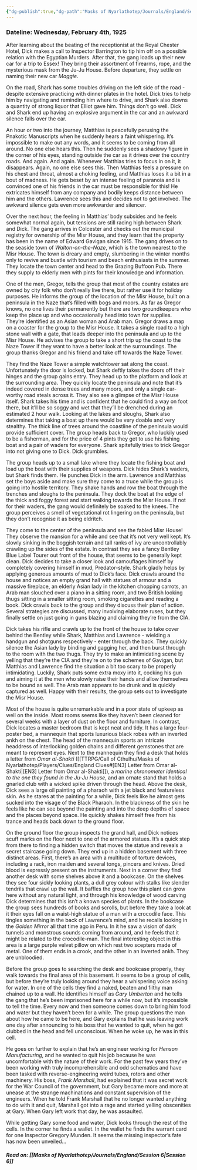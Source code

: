 ```yaml
---
{"dg-publish":true,"dg-path":"Masks of Nyarlathotep/Journals/England/Session 5.md","permalink":"/masks-of-nyarlathotep/journals/england/session-5/","tags":["TTRPG/Games/MoN"]}
---
```


### Dateline: Wednesday, February 4th, 1925

After learning about the beating of the receptionist at the Royal Chester Hotel, Dick makes a call to Inspector Barrington to tip him off on a possible relation with the Egyptian Murders. After that, the gang loads up their new car for a trip to Essex! They bring their assortment of firearms, rope, and the mysterious mask from the Ju-Ju House. Before departure, they settle on naming their new car *Maggie*.

On the road, Shark has some troubles driving on the left side of the road - despite extensive practicing with dinner plates in the hotel. Dick tries to help him by navigating and reminding him where to drive, and Shark also downs a quantity of strong liquor that Elliot gave him. Things don’t go well. Dick and Shark end up having an explosive argument in the car and an awkward silence falls over the car.

An hour or two into the journey, Matthias is peacefully perusing the Pnakotic Manuscripts when he suddenly hears a faint whispering. It’s impossible to make out any words, and it seems to be coming from all around. No one else hears this. Then he suddenly sees a shadowy figure in the corner of his eyes, standing outside the car as it drives over the country roads. And again. And again. Whenever Matthias tries to focus in on it, it disappears. Again, no one else sees this. Then Matthias feels a pressure on his chest and throat, almost a choking feeling, and Matthias loses it a bit in a bout of madness. He gets beset by an intense feeling of paranoia and is convinced one of his friends in the car must be responsible for this! He extricates himself from any company and bodily keeps distance between him and the others. Lawrence sees this and decides not to get involved. The awkward silence gets even more awkwarder and silencer.

Over the next hour, the feeling in Matthias’ body subsides and he feels somewhat normal again, but tensions are still racing high between Shark and Dick. The gang arrives in Colcester and checks out the municipal registry for ownership of the Misr House, and they learn that the property has been in the name of Edward Gavigan since 1915. The gang drives on to the seaside town of *Walton-on-the-Naze*, which is the town nearest to the Misr House. The town is dreary and empty, slumbering in the winter months only to revive and bustle with tourism and beach enthusiasts in the summer. They locate the town center and head to the Grazing Buffoon Pub. There they supply to elderly men with pints for their knowledge and information.

One of the men, Gregor, tells the group that most of the country estates are owned by city folk who don’t really live there, but rather use it for holiday purposes. He informs the group of the location of the Misr House, built on a peninsula in the Naze that’s filled with bogs and moors. As far as Gregor knows, no one lives their permanently but there are two groundkeepers who keep the place up and who occasionally head into town for supplies. They’re identified as an Asian woman and Arab man. Gregor draws a map on a coaster for the group to the Misr House. It takes a single road to a high stone wall with a gate, that leads deeper into the peninsula and up to the Misr House. He advises the group to take a short trip up the coast to the Naze Tower if they want to have a better look at the surroundings. The group thanks Gregor and his friend and take off towards the Naze Tower.

They find the Naze Tower a simple watchtower sat along the coast. Unfortunately the door is locked, but Shark deftly takes the doors off their hinges and the group gains entry. They head up to the platform and look at the surrounding area. They quickly locate the peninsula and note that it’s indeed covered in dense trees and many moors, and only a single car-worthy road steals across it. They also see a glimpse of the Misr House itself. Shark takes his time and is confident that he could find a way on foot there, but it’ll be so soggy and wet that they’ll be drenched during an estimated 2 hour walk. Looking at the lakes and sloughs, Shark also determines that taking a boat up there would be very doable and very stealthy. The thick line of trees around the coastline of the peninsula would provide sufficient cover. The group heads back to Gregor, who luckily used to be a fisherman, and for the price of 4 pints they get to use his fishing boat and a pair of waders for everyone. Shark spitefully tries to trick Gregor into not giving one to Dick. Dick grumbles.

The group heads up to a small lake where they locate the fishing boat and load up the boat with their supplies of weapons. Dick hides Shark’s waders, but Shark finds them. He punches Dick in the arm. Lawrence and Matthias set the boys aside and make sure they come to a truce while the group is going into hostile territory. They shake hands and row the boat through the trenches and sloughs to the peninsula. They dock the boat at the edge of the thick and foggy forest and start walking towards the Misr House. If not for their waders, the gang would definitely be soaked to the knees. The group perceives a smell of vegetational rot lingering on the peninsula, but they don’t recognise it as being eldritch.

They come to the center of the peninsula and see the fabled Misr House! They observe the mansion for a while and see that it’s not very well kept. It’s slowly sinking in the boggish terrain and tall ranks of ivy are uncontrollably crawling up the sides of the estate. In contrast they see a fancy Bentley Blue Label Tourer out front of the house, that seems to be generally kept clean. Dick decides to take a closer look and camouflages himself by completely covering himself in mud, Predator-style. Shark gladly helps by applying generous amounts of mud to Dick’s face. Dick crawls around the house and notices an empty grand hall with statues of armour and a massive fireplace, an elderly Asian lady in the kitchen chopping carrots, an Arab man slouched over a piano in a sitting room, and two British looking thugs sitting in a smaller sitting room, smoking cigarettes and reading a book. Dick crawls back to the group and they discuss their plan of action. Several strategies are discussed, many involving elaborate ruses, but they finally settle on just going in guns blazing and claiming they’re from the CIA.

Dick takes his rifle and crawls up to the front of the house to take cover behind the Bentley while Shark, Matthias and Lawrence - wielding a handgun and shotguns respectively - enter through the back. They quickly silence the Asian lady by binding and gagging her, and then burst through to the room with the two thugs. They try to make an intimidating scene by yelling that they’re the CIA and they’re on to the schemes of Gavigan, but Matthias and Lawrence find the situation a bit too scary to be properly intimidating. Luckily, Shark puts some extra moxy into it, cocking his gun and aiming it at the men who slowly raise their hands and allow themselves to be bound as well. The Arab man appears to be drunk and is quickly captured as well. Happy with their results, the group sets out to investigate the Misr House.

Most of the house is quite unremarkable and in a poor state of upkeep as well on the inside. Most rooms seems like they haven’t been cleaned for several weeks with a layer of dust on the floor and furniture. In contrast, Dick locates a master bedroom that is kept neat and tidy. It has a large four-poster bed, a mannequin that sports luxurious black robes with an inverted ankh on the chest. The head of the mannequin sports an intricate headdress of interlocking golden chains and different gemstones that are meant to represent eyes. Next to the mannequin they find a desk that holds a letter from *Omar al-Shakti* ([[TTRPG/Call of Cthulhu/Masks of Nyarlathotep/Players/Clues/England Clues#[EN3] Letter from Omar al-Shakti\|[EN3] Letter from Omar al-Shakti]]), a *marine chronometer identical to the one they found in the Ju-Ju House*, and an ornate stand that holds a gnarled club with a wicked spike driven through the head. Above the desk, Dick sees a large oil painting of a pharaoh with a jet black and featureless skin. As he stares at the painting for a while, Dick feels like he almost gets sucked into the visage of the Black Pharaoh. In the blackness of the skin he feels like he can see beyond the painting and into the deep depths of space and the places beyond space. He quickly shakes himself free from his trance and heads back down to the ground floor.

On the ground floor the group inspects the grand hall, and Dick notices scuff marks on the floor next to one of the armored statues. It’s a quick step from there to finding a hidden switch that moves the statue and reveals a secret staircase going down. They end up in a hidden basement with three distinct areas. First, there’s an area with a multitude of torture devices, including a rack, iron maiden and several tongs, pincers and knives. Dried blood is expressly present on the instruments. Next in a corner they find another desk with some shelves above it and a bookcase. On the shelves they see four sickly looking plants, a dull grey colour with stalks like slender tendrils that crawl up the wall. It baffles the group how this plant can grow here without any natural light, and through his knowledge of wood carving Dick determines that this isn’t a known species of plants. In the bookcase the group sees hundreds of books and scrolls, but before they take a look at it their eyes fall on a waist-high statue of a man with a crocodile face. This tingles something in the back of Lawrence’s mind, and he recalls looking in the *Golden Mirror* all that time ago in Peru. In it he saw a vision of dark tunnels and monstrous sounds coming from around, and he feels that it might be related to the crocodile-man. The final interesting object in this area is a large purple velvet pillow on which rest two scepters made of metal. One of them ends in a crook, and the other in an inverted ankh. They are unbloodied.

Before the group goes to searching the desk and bookcase properly, they walk towards the final area of this basement. It seems to be a group of cells, but before they’re truly looking around they hear a whispering voice asking for water. In one of the cells they find a naked, beaten and filthy man chained up to a wall. He identifies himself as *Gary Umberton* and he tells the gang that he’s been imprisoned here for a while now, but it’s impossible to tell the time. Every now and then someone comes down to bring him food and water but they haven’t been for a while. The group questions the man about how he came to be here, and Gary explains that he was leaving work one day after announcing to his boss that he wanted to quit, when he got clubbed in the head and fell unconscious. When he woke up, he was in this cell.

He goes on further to explain that he’s an engineer working for *Henson Manufacturing*, and he wanted to quit his job because he was uncomfortable with the nature of their work. For the past few years they’ve been working with truly incomprehensible and odd schematics and have been tasked with reverse-engineering weird tubes, rotors and other machinery. His boss, *Frank Marshall*, had explained that it was secret work for the War Council of the government, but Gary became more and more at unease at the strange machinations and constant supervision of the engineers. When he told Frank Marshall that he no longer wanted anything to do with it and quit, Marshall got into a rage and started yelling obscenities at Gary. When Gary left work that day, he was assaulted.

While getting Gary some food and water, Dick looks through the rest of the cells. In the corner he finds a wallet. In the wallet he finds the warrant card for one Inspector Gregory Munden. It seems the missing inspector’s fate has now been unveiled…

##### Read on: [[Masks of Nyarlathotep/Journals/England/Session 6\|Session 6]]